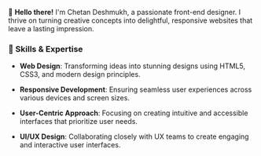 👋 **Hello there!** I'm Chetan Deshmukh, a passionate front-end designer. I thrive on turning creative concepts into delightful, responsive websites that leave a lasting impression.

### 🔧 Skills & Expertise

- **Web Design**: Transforming ideas into stunning designs using HTML5, CSS3, and modern design principles.

- **Responsive Development**: Ensuring seamless user experiences across various devices and screen sizes.

- **User-Centric Approach**: Focusing on creating intuitive and accessible interfaces that prioritize user needs.

- **UI/UX Design**: Collaborating closely with UX teams to create engaging and interactive user interfaces.

<!--
**chetandeshmukh25/chetandeshmukh25** is a ✨ _special_ ✨ repository because its `README.md` (this file) appears on your GitHub profile.

Here are some ideas to get you started:

- 🔭 I’m currently working on ...
- 🌱 I’m currently learning ...
- 👯 I’m looking to collaborate on ...
- 🤔 I’m looking for help with ...
- 💬 Ask me about ...
- 📫 How to reach me: ...
- 😄 Pronouns: ...
- ⚡ Fun fact: ...
-->
